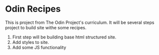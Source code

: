 # Odin Recipes

This is project from The Odin Project's curriculum. It will be several steps project to build site withe some recipes.

1. First step will be building base html structured site.
2. Add styles to site.
3. Add some JS functionality
